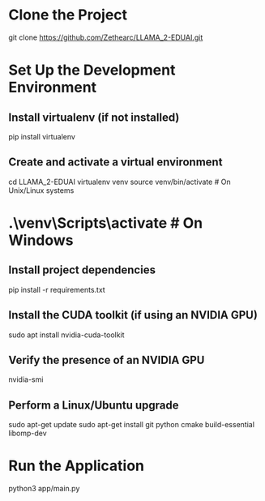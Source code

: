 # Clone the Project
git clone https://github.com/Zethearc/LLAMA_2-EDUAI.git

# Set Up the Development Environment
## Install virtualenv (if not installed)
pip install virtualenv

## Create and activate a virtual environment
cd LLAMA_2-EDUAI
virtualenv venv
source venv/bin/activate   # On Unix/Linux systems
# .\venv\Scripts\activate  # On Windows

## Install project dependencies
pip install -r requirements.txt

## Install the CUDA toolkit (if using an NVIDIA GPU)
sudo apt install nvidia-cuda-toolkit

## Verify the presence of an NVIDIA GPU
nvidia-smi

## Perform a Linux/Ubuntu upgrade
sudo apt-get update
sudo apt-get install git python cmake build-essential libomp-dev

# Run the Application
python3 app/main.py
